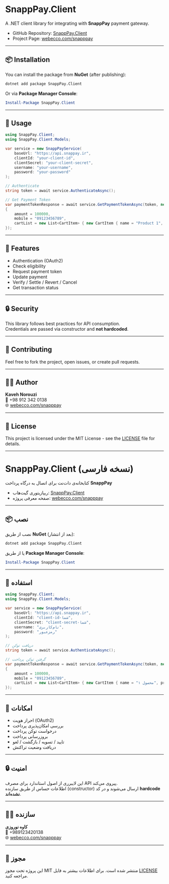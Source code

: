 # SnappPay.Client

A .NET client library for integrating with **SnappPay** payment gateway.

-   GitHub Repository:
    [SnappPay.Client](https://github.com/kavehnorouzi/SnappPay.Client)
-   Project Page: [webecco.com/snapppay](https://webecco.com/snapppay)

------------------------------------------------------------------------

## 📦 Installation

You can install the package from **NuGet** (after publishing):

``` bash
dotnet add package SnappPay.Client
```

Or via **Package Manager Console**:

``` powershell
Install-Package SnappPay.Client
```

------------------------------------------------------------------------

## 🚀 Usage

``` csharp
using SnappPay.Client;
using SnappPay.Client.Models;

var service = new SnappPayService(
    baseUrl: "https://api.snappay.ir",
    clientId: "your-client-id",
    clientSecret: "your-client-secret",
    username: "your-username",
    password: "your-password"
);

// Authenticate
string token = await service.AuthenticateAsync();

// Get Payment Token
var paymentTokenResponse = await service.GetPaymentTokenAsync(token, new PaymentTokenRequest
{
    amount = 100000,
    mobile = "09123456789",
    cartList = new List<CartItem> { new CartItem { name = "Product 1", price = 100000 } }
});
```

------------------------------------------------------------------------

## 📖 Features

-   Authentication (OAuth2)
-   Check eligibility
-   Request payment token
-   Update payment
-   Verify / Settle / Revert / Cancel
-   Get transaction status

------------------------------------------------------------------------

## 🔒 Security

This library follows best practices for API consumption.\
Credentials are passed via constructor and **not hardcoded**.

------------------------------------------------------------------------

## 🤝 Contributing

Feel free to fork the project, open issues, or create pull requests.

------------------------------------------------------------------------

## 👨‍💻 Author

**Kaveh Norouzi**\
📱 +98 912 342 0138\
🌐 [webecco.com/snapppay](https://webecco.com/snapppay)

------------------------------------------------------------------------

## 📄 License

This project is licensed under the MIT License - see the
[LICENSE](LICENSE) file for details.

------------------------------------------------------------------------

# SnappPay.Client (نسخه فارسی)

کتابخانه‌ی دات‌نت برای اتصال به درگاه پرداخت **SnappPay**

-   ریپازیتوری گیت‌هاب:
    [SnappPay.Client](https://github.com/kavehnorouzi/SnappPay.Client)
-   صفحه معرفی پروژه:
    [webecco.com/snapppay](https://webecco.com/snapppay)

------------------------------------------------------------------------

## 📦 نصب

نصب از طریق **NuGet** (بعد از انتشار):

``` bash
dotnet add package SnappPay.Client
```

یا از طریق **Package Manager Console**:

``` powershell
Install-Package SnappPay.Client
```

------------------------------------------------------------------------

## 🚀 استفاده

``` csharp
using SnappPay.Client;
using SnappPay.Client.Models;

var service = new SnappPayService(
    baseUrl: "https://api.snappay.ir",
    clientId: "client-id-شما",
    clientSecret: "client-secret-شما",
    username: "نام‌کاربری",
    password: "رمزعبور"
);

// دریافت توکن
string token = await service.AuthenticateAsync();

// گرفتن توکن پرداخت
var paymentTokenResponse = await service.GetPaymentTokenAsync(token, new PaymentTokenRequest
{
    amount = 100000,
    mobile = "09123456789",
    cartList = new List<CartItem> { new CartItem { name = "محصول ۱", price = 100000 } }
});
```

------------------------------------------------------------------------

## 📖 امکانات

-   احراز هویت (OAuth2)
-   بررسی امکان‌پذیری پرداخت
-   درخواست توکن پرداخت
-   بروزرسانی پرداخت
-   تایید / تسویه / بازگشت / لغو
-   دریافت وضعیت تراکنش

------------------------------------------------------------------------

## 🔒 امنیت

این لایبرری از اصول استاندارد برای مصرف API پیروی می‌کند.\
اطلاعات حساس از طریق سازنده (constructor) ارسال می‌شوند و در کد
**hardcode نشده‌اند**.

------------------------------------------------------------------------

## 👨‍💻 سازنده

**کاوه نوروزی**\
📱 +989123420138\
🌐 [webecco.com/snapppay](https://webecco.com/snapppay)

------------------------------------------------------------------------

## 📄 مجوز

این پروژه تحت مجوز MIT منتشر شده است. برای اطلاعات بیشتر به فایل
[LICENSE](LICENSE) مراجعه کنید.
